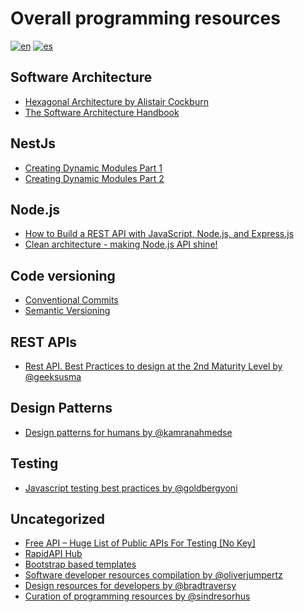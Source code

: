 # Overall programming resources

[![en](https://img.shields.io/badge/lang--en-english-brightgreen)](https://github.com/tomas95go/overall-programming-resources/blob/main/README.md)
[![es](https://img.shields.io/badge/lang--es-espa%C3%B1ol-blue)](https://github.com/tomas95go/overall-programming-resources/blob/main/README.es.md)

## Software Architecture

- [Hexagonal Architecture by Alistair Cockburn](https://alistair.cockburn.us/hexagonal-architecture/)
- [The Software Architecture Handbook](https://www.freecodecamp.org/news/an-introduction-to-software-architecture-patterns/)

## NestJs

- [Creating Dynamic Modules Part 1](https://dev.to/tkssharma/creating-dynamic-modules-in-nest-js-part-1-2n0d)
- [Creating Dynamic Modules Part 2](https://dev.to/tkssharma/creating-dynamic-modules-in-nest-js-part-2-g1j)

## Node.js

- [How to Build a REST API with JavaScript, Node.js, and Express.js](https://www.freecodecamp.org/news/rest-api-design-best-practices-build-a-rest-api)
- [Clean architecture - making Node.js API shine!](https://itnext.io/clean-architecture-making-node-js-api-shine-38134b8f9b5c)

## Code versioning

- [Conventional Commits](https://www.conventionalcommits.org)
- [Semantic Versioning](https://semver.org/)

## REST APIs

- [Rest API. Best Practices to design at the 2nd Maturity Level by @geeksusma](https://github.com/geeksusma/rest-2nd-level)

## Design Patterns

- [Design patterns for humans by @kamranahmedse](https://github.com/kamranahmedse/design-patterns-for-humans)

## Testing

- [Javascript testing best practices by @goldbergyoni](https://github.com/goldbergyoni/javascript-testing-best-practices)

## Uncategorized

- [Free API – Huge List of Public APIs For Testing [No Key] ](https://apipheny.io/free-api/)
- [RapidAPI Hub](https://rapidapi.com/hub)
- [Bootstrap based templates](https://github.com/mdbootstrap/bootstrap-shopping-carts)
- [Software developer resources compilation by @oliverjumpertz](https://twitter.com/oliverjumpertz/status/1567836359636697090?t=0oJNRDDkeh2M3VLcPi7Viw&s=08)
- [Design resources for developers by @bradtraversy](https://github.com/bradtraversy/design-resources-for-developers)
- [Curation of programming resources by @sindresorhus](https://github.com/sindresorhus/awesome)
